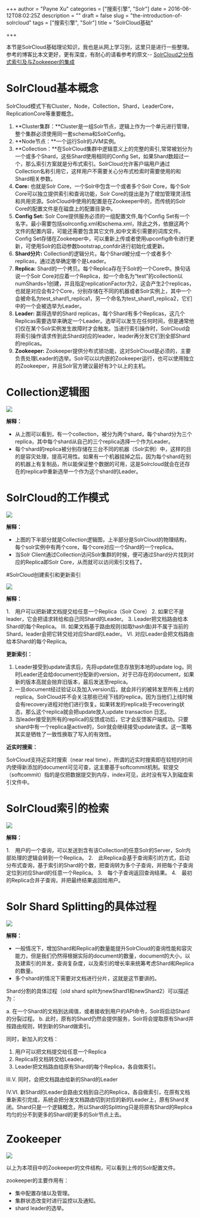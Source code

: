+++
author = "Payne Xu"
categories = ["搜索引擎", "Solr"]
date = 2016-06-12T08:02:25Z
description = ""
draft = false
slug = "the-introduction-of-solrcloud"
tags = ["搜索引擎", "Solr"]
title = "SolrCloud基础"

+++



本节是SolrCloud基础理论知识，我也是从网上学习到，这里只是进行一些整理。参考的博客比本文更好，更有深度，有耐心的请看参考的原文-- [SolrCloud之分布式索引及与Zookeeper的集成](http://josh-persistence.iteye.com/blog/2234411)

# SolrCloud基本概念

SolrCloud模式下有Cluster，Node，Collection，Shard，LeaderCore，ReplicationCore等重要概念。

<!--more-->

1. **Cluster集群：**Cluster是一组Solr节点，逻辑上作为一个单元进行管理，整个集群必须使用同一套schema和SolrConfig。
2. **Node节点：**一个运行Solr的JVM实例。
3. **Collection：**在SolrCloud集群中逻辑意义上的完整的索引,常常被划分为一个或多个Shard，这些Shard使用相同的Config Set，如果Shard数超过一个，那么索引方案就是分布式索引。SolrCloud允许客户端用户通过Collection名称引用它，这样用户不需要关心分布式检索时需要使用的和Shard相关参数。
4. **Core:** 也就是Solr Core，一个Solr中包含一个或者多个Solr Core，每个Solr Core可以独立提供索引和查询功能，Solr Core的提出是为了增加管理灵活性和共用资源。SolrCloud中使用的配置是在Zookeeper中的，而传统的Solr Core的配置文件是在磁盘上的配置目录中。
5. **Config Set:** Solr Core提供服务必须的一组配置文件,每个Config Set有一个名字。最小需要包括solrconfig.xml和schema.xml，除此之外，依据这两个文件的配置内容，可能还需要包含其它文件,如中文索引需要的词库文件。Config Set存储在Zookeeper中，可以重新上传或者使用upconfig命令进行更新，可使用Solr的启动参数bootstrap_confdir进行初始化或更新。
6. **Shard分片:** Collection的逻辑分片。每个Shard被分成一个或者多个replicas，通过选举确定哪个是Leader。
7. **Replica:** Shard的一个拷贝。每个Replica存在于Solr的一个Core中。换句话说一个Solr Core对应着一个Replica，如一个命名为“test”的collection以numShards=1创建，并且指定replicationFactor为2，这会产生2个replicas，也就是对应会有2个Core，分别存储在不同的机器或者Solr实例上，其中一个会被命名为test_shard1_replica1，另一个命名为test_shard1_replica2，它们中的一个会被选举为Leader。
8. **Leader:** 赢得选举的Shard replicas，每个Shard有多个Replicas，这几个Replicas需要选举来确定一个Leader。选举可以发生在任何时间，但是通常他们仅在某个Solr实例发生故障时才会触发。当进行索引操作时，SolrCloud会将索引操作请求传到此Shard对应的leader，leader再分发它们到全部Shard的replicas。
9. **Zookeeper:** Zookeeper提供分布式锁功能，这对SolrCloud是必须的，主要负责处理Leader的选举。Solr可以以内嵌的Zookeeper运行，也可以使用独立的Zookeeper，并且Solr官方建议最好有3个以上的主机。

# Collection逻辑图

![](https://o364p1r5a.qnssl.com/blog/14657908838729.jpg)

**解释：**

* 从上图可以看到，有一个collection，被分为两个shard，每个shard分为三个replica，其中每个shard从自己的三个replica选择一个作为Leader。
* 每个shard的replica被分别存储在三台不同的机器（Solr实例）中，这样的目的是容灾处理，提高可用性。如果有一个机器挂掉之后，因为每个shard在别的机器上有复制品，所以能保证整个数据的可用，这是Solrcloud就会在还存在的replica中重新选举一个作为这个shard的Leader。

# SolrCloud的工作模式
![](https://o364p1r5a.qnssl.com/blog/14657929987086.jpg)

**解释：**

* 上图的下半部分就是Collection逻辑图，上半部分是SolrCloud的物理结构，每个solr实例中有两个core，每个core对应一个Shard的一个replica。
* 当Solr Client通过Collection访问Solr集群的时候，便可通过Shard分片找到对应的Replica即Solr Core，从而就可以访问索引文档了。

#SolrCloud创建索引和更新索引

![](https://o364p1r5a.qnssl.com/blog/14657978881168.jpg)

**解释：**

1.　用户可以把新建文档提交给任意一个Replica（Solr Core）
2. 如果它不是leader，它会把请求转给和自己同Shard的Leader。
3. Leader把文档路由给本Shard的每个Replica。
Ⅲ. 如果文档基于路由规则(如取hash值)并不属于当前的Shard，leader会把它转交给对应Shard的Leader。
Ⅵ. 对应Leader会把文档路由给本Shard的每个Replica。

**更新索引：**

1. Leader接受到update请求后，先将update信息存放到本地的update log，同时Leader还会给document分配新的version，对于已存在的document，如果新的版本高就会抛弃旧版本，最后发送至replica。
2. 一旦document经过验证以及加入version后，就会并行的被转发至所有上线的replica。SolrCloud并不会关注那些已经下线的replica，因为当他们上线时候会有recovery进程对他们进行恢复。如果转发的replica处于recovering状态，那么这个replica就会把update放入update transaction 日志。
3. 当leader接受到所有的replica的反馈成功后，它才会反馈客户端成功。只要shard中有一个replica是active的，Solr就会继续接受update请求。这一策略其实是牺牲了一致性换取了写入的有效性。

**近实时搜索：**

SolrCloud支持近实时搜索（near real time），所谓的近实时搜索即在较短的时间内使得新添加的document可见可查，这主要基于softcommit机制。软提交（softcommit）指的是仅把数据提交到内存，index可见，此时没有写入到磁盘索引文件中。


# SolrCloud索引的检索
![](https://o364p1r5a.qnssl.com/blog/14657975180492.jpg)

**解释：**

1.　用户的一个查询，可以发送到含有该Collection的任意Solr的Server，Solr内部处理的逻辑会转到一个Replica。
2.　此Replica会基于查询索引的方式，启动分布式查询，基于索引的Shard的个数，把查询转为多个子查询，并把每个子查询定位到对应Shard的任意一个Replica。
3.　每个子查询返回查询结果。
4.　最初的Replica合并子查询，并把最终结果返回给用户。

# Solr Shard Splitting的具体过程

![](https://o364p1r5a.qnssl.com/blog/14657976046061.jpg)

**解释：**

* 一般情况下，增加Shard和Replica的数量能提升SolrCloud的查询性能和容灾能力，但是我们仍然得根据实际的document的数量，document的大小，以及建索引的并发，查询复杂度，以及索引的增长率来统筹考虑Shard和Replica的数量。
* 多个shard的情况下需要对文档进行分片，这就是这节要讲的。

Shard分割的具体过程（old shard split为newShard1和newShard2）可以描述为：

a. 在一个Shard的文档到达阈值，或者接收到用户的API命令，Solr将启动Shard的分裂过程。
b. 此时，原有的Shard仍然会提供服务，Solr将会提取原有Shard并按路由规则，转到新的Shard做索引。

同时，新加入的文档：

1. 用户可以把文档提交给任意一个Replica
2. Replica将文档转交给Leader。
3. Leader把文档路由给原有Shard的每个Replica，各自做索引。

III.V. 同时，会把文档路由给新的Shard的Leader

IV.VI. 新Shard的Leader会路由文档到自己的Replica，各自做索引，在原有文档重新索引完成，系统会把分发文档路由切到对应的新的Leader上，原有Shard关闭。Shard只是一个逻辑概念，所以Shard的Splitting只是将原有Shard的Replica均匀的分不到更多的Shard的更多的Solr节点上去。

# Zookeeper
![](https://o364p1r5a.qnssl.com/blog/14658023256630.jpg)

以上为本项目中的Zookeeper的文件结构，可以看到上传的Solr配置文件。

zookeeper的主要作用有：

* 集中配置存储以及管理。
* 集群状态改变时进行监控以及通知。
* shard leader的选举。


